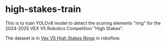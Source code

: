 ﻿# high-stakes-train

This is to train YOLOv8 model to detect the scoring elements "ring" for the 2024-2025 VEX V5 Robotics Competition "High Stakes".

The dataset is in [Vex V5 High Stakes Rings](https://universe.roboflow.com/robot-ffjgn/vex-v5-high-stakes-rings) in roboflow. 
